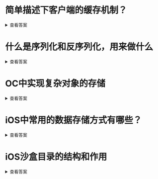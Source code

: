 
# 简单描述下客户端的缓存机制？
<details>
<summary>查看答案</summary>
  
- 从内存里面读取是否有缓存
- 内存没有缓存就读取本地数据库或者文件是否有缓存
- 如果没有缓存就请求网络，请求完毕将数据保存在内存或者本地数据库或者文件中供下次读取。
</details>

# 什么是序列化和反序列化，用来做什么
<details>
<summary>查看答案</summary>
  
序列化话时将对象直接转换称字节`Data`数据保存在数据库或者文件中，反序列化是将`Data`转换称对象直接使用。  
</details>

# OC中实现复杂对象的存储
<details>
<summary>查看答案</summary>
  
实现`NSCoding`协议，进行对象序列化成`Data`保存在文件或者数据库中。  
</details>

# iOS中常用的数据存储方式有哪些？
<details>
<summary>查看答案</summary>
  
常用的数据结构有`NSUserDefault` `KeyChain` `文件`和数据库  
</details>

# iOS沙盒目录的结构和作用
<details>
<summary>查看答案</summary>
  
- Application 程序源文件
- Documents 会自动同步数据到iCound
- Library
  - Cache 保存需要缓存到本地但是又不需要备份的文件
  - Preference 配置信息会同步到iColud
- Temp 临时目录，保存的文件会在程序结束被清理。
</details>
